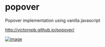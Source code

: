 # popover
Popover implementation using vanilla javascript

http://victornpb.github.io/popover/

[![image](https://user-images.githubusercontent.com/3372598/64479035-6f52d380-d187-11e9-8c0a-caa0869bbb1b.png)
](http://victornpb.github.io/popover/)
